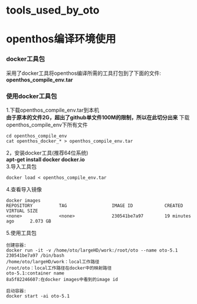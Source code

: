 # tools_used_by_oto
# openthos编译环境使用
### docker工具包
采用了docker工具将openthos编译所需的工具打包到了下面的文件:  
**openthos_compile_env.tar**
### 使用docker工具包
1.下载openthos_compile_env.tar到本机  
**由于原本的文件2G，超出了github单文件100M的限制，所以在此切分出来**
下载openthos_compile_env下所有文件 
```
cd openthos_compile_env  
cat openthos_docker_* > openthos_compile_env.tar
```
2，安装docker工具(推荐64位系统)  
**apt-get install docker docker.io**  
3.导入工具包
```
docker load < openthos_compile_env.tar  
```
4.查看导入镜像
```
docker images
REPOSITORY          TAG                 IMAGE ID            CREATED             VIRTUAL SIZE
<none>              <none>              230541be7a97        19 minutes ago      2.073 GB
```
5.使用工具包
```
创建容器:
docker run -it -v /home/oto/largeHD/work:/root/oto --name oto-5.1 230541be7a97 /bin/bash
/home/oto/largeHD/work：local工作路径
/root/oto：local工作路径在docker中的映射路径
oto-5.1:container name
8a5f82246607:在docker images中看到的image id

启动容器:
docker start -ai oto-5.1
```
